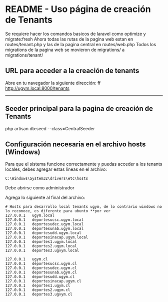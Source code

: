 # README - Uso página de creación de Tenants

Se requiere hacer los comandos basicos de laravel como optimize y migrate:fresh
Ahora todas las rutas de la pagina web estan en routes/tenant.php y las de la pagina central en routes/web.php
Todos los migrations de la pagina web se movieron de migrations/ a migrations/tenant/

## URL para acceder a la creación de tenants

Abre en tu navegador la siguiente dirección: ff
http://ugym.local:8000/tenants

---

## Seeder principal para la pagina de creación de Tenants

php artisan db:seed --class=CentralSeeder

## Configuración necesaria en el archivo hosts (Windows)

Para que el sistema funcione correctamente y puedas acceder a los tenants locales, debes agregar estas líneas en el archivo:

    C:\Windows\System32\drivers\etc\hosts

Debe abrirse como administrador

Agrega lo siguiente al final del archivo:

```plaintext
# Hosts para desarrollo local tenants ugym, de lo contrario windows no lo reconoce, es diferente para ubunto **por ver
127.0.0.1   ugym.local
127.0.0.1   deportesucsc.ugym.local
127.0.0.1   deportesudec.ugym.local
127.0.0.1   deportesunab.ugym.local
127.0.0.1   deportesudd.ugym.local
127.0.0.1   deportesinacap.ugym.local
127.0.0.1   deportes1.ugym.local
127.0.0.1   deportes2.ugym.local
127.0.0.1   deportes3.ugvym.local

127.0.0.1   ugym.cl
127.0.0.1   deportesucsc.ugym.cl
127.0.0.1   deportesudec.ugym.cl
127.0.0.1   deportesunab.ugym.cl
127.0.0.1   deportesudd.ugym.cl
127.0.0.1   deportesinacap.ugym.cl
127.0.0.1   deportes1.ugym.cl
127.0.0.1   deportes2.ugym.cl
127.0.0.1   deportes3.ugvym.cl